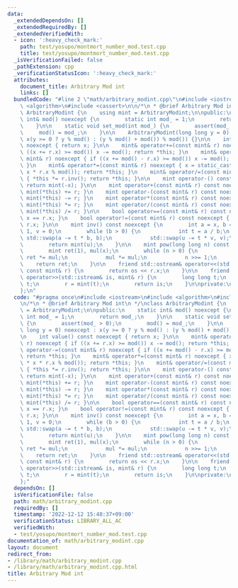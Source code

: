 ```yaml
---
data:
  _extendedDependsOn: []
  _extendedRequiredBy: []
  _extendedVerifiedWith:
  - icon: ':heavy_check_mark:'
    path: test/yosupo/montmort_number_mod.test.cpp
    title: test/yosupo/montmort_number_mod.test.cpp
  _isVerificationFailed: false
  _pathExtension: cpp
  _verificationStatusIcon: ':heavy_check_mark:'
  attributes:
    document_title: Arbitrary Mod int
    links: []
  bundledCode: "#line 2 \"math/arbitrary_modint.cpp\"\n#include <iostream>\n#include\
    \ <algorithm>\n#include <cassert>\n\n/*\n * @brief Arbitrary Mod int\n */\nclass\
    \ ArbitraryModint {\n    using mint = ArbitraryModint;\n\npublic:\n    static\
    \ int& mod() noexcept {\n        static int mod_ = 1;\n        return mod_;\n\
    \    }\n\n    static void set_mod(int mod_) {\n        assert(mod_ > 0);\n   \
    \     mod() = mod_;\n    }\n\n    ArbitraryModint(long long y = 0) noexcept :\
    \ x(y >= 0 ? y % mod() : (y % mod() + mod()) % mod()) {}\n\n    int value() const\
    \ noexcept { return x; }\n\n    mint& operator+=(const mint& r) noexcept { if\
    \ ((x += r.x) >= mod()) x -= mod(); return *this; }\n    mint& operator-=(const\
    \ mint& r) noexcept { if ((x += mod() - r.x) >= mod()) x -= mod(); return *this;\
    \ }\n    mint& operator*=(const mint& r) noexcept { x = static_cast<int>(1LL *\
    \ x * r.x % mod()); return *this; }\n    mint& operator/=(const mint& r) noexcept\
    \ { *this *= r.inv(); return *this; }\n\n    mint operator-() const noexcept {\
    \ return mint(-x); }\n\n    mint operator+(const mint& r) const noexcept { return\
    \ mint(*this) += r; }\n    mint operator-(const mint& r) const noexcept { return\
    \ mint(*this) -= r; }\n    mint operator*(const mint& r) const noexcept { return\
    \ mint(*this) *= r; }\n    mint operator/(const mint& r) const noexcept { return\
    \ mint(*this) /= r; }\n\n    bool operator==(const mint& r) const noexcept { return\
    \ x == r.x; }\n    bool operator!=(const mint& r) const noexcept { return x !=\
    \ r.x; }\n\n    mint inv() const noexcept {\n        int a = x, b = mod(), u =\
    \ 1, v = 0;\n        while (b > 0) {\n            int t = a / b;\n           \
    \ std::swap(a -= t * b, b);\n            std::swap(u -= t * v, v);\n        }\n\
    \        return mint(u);\n    }\n\n    mint pow(long long n) const noexcept {\n\
    \        mint ret(1), mul(x);\n        while (n > 0) {\n            if (n & 1)\
    \ ret *= mul;\n            mul *= mul;\n            n >>= 1;\n        }\n    \
    \    return ret;\n    }\n\n    friend std::ostream& operator<<(std::ostream& os,\
    \ const mint& r) {\n        return os << r.x;\n    }\n\n    friend std::istream&\
    \ operator>>(std::istream& is, mint& r) {\n        long long t;\n        is >>\
    \ t;\n        r = mint(t);\n        return is;\n    }\n\nprivate:\n    int x;\n\
    };\n"
  code: "#pragma once\n#include <iostream>\n#include <algorithm>\n#include <cassert>\n\
    \n/*\n * @brief Arbitrary Mod int\n */\nclass ArbitraryModint {\n    using mint\
    \ = ArbitraryModint;\n\npublic:\n    static int& mod() noexcept {\n        static\
    \ int mod_ = 1;\n        return mod_;\n    }\n\n    static void set_mod(int mod_)\
    \ {\n        assert(mod_ > 0);\n        mod() = mod_;\n    }\n\n    ArbitraryModint(long\
    \ long y = 0) noexcept : x(y >= 0 ? y % mod() : (y % mod() + mod()) % mod()) {}\n\
    \n    int value() const noexcept { return x; }\n\n    mint& operator+=(const mint&\
    \ r) noexcept { if ((x += r.x) >= mod()) x -= mod(); return *this; }\n    mint&\
    \ operator-=(const mint& r) noexcept { if ((x += mod() - r.x) >= mod()) x -= mod();\
    \ return *this; }\n    mint& operator*=(const mint& r) noexcept { x = static_cast<int>(1LL\
    \ * x * r.x % mod()); return *this; }\n    mint& operator/=(const mint& r) noexcept\
    \ { *this *= r.inv(); return *this; }\n\n    mint operator-() const noexcept {\
    \ return mint(-x); }\n\n    mint operator+(const mint& r) const noexcept { return\
    \ mint(*this) += r; }\n    mint operator-(const mint& r) const noexcept { return\
    \ mint(*this) -= r; }\n    mint operator*(const mint& r) const noexcept { return\
    \ mint(*this) *= r; }\n    mint operator/(const mint& r) const noexcept { return\
    \ mint(*this) /= r; }\n\n    bool operator==(const mint& r) const noexcept { return\
    \ x == r.x; }\n    bool operator!=(const mint& r) const noexcept { return x !=\
    \ r.x; }\n\n    mint inv() const noexcept {\n        int a = x, b = mod(), u =\
    \ 1, v = 0;\n        while (b > 0) {\n            int t = a / b;\n           \
    \ std::swap(a -= t * b, b);\n            std::swap(u -= t * v, v);\n        }\n\
    \        return mint(u);\n    }\n\n    mint pow(long long n) const noexcept {\n\
    \        mint ret(1), mul(x);\n        while (n > 0) {\n            if (n & 1)\
    \ ret *= mul;\n            mul *= mul;\n            n >>= 1;\n        }\n    \
    \    return ret;\n    }\n\n    friend std::ostream& operator<<(std::ostream& os,\
    \ const mint& r) {\n        return os << r.x;\n    }\n\n    friend std::istream&\
    \ operator>>(std::istream& is, mint& r) {\n        long long t;\n        is >>\
    \ t;\n        r = mint(t);\n        return is;\n    }\n\nprivate:\n    int x;\n\
    };"
  dependsOn: []
  isVerificationFile: false
  path: math/arbitrary_modint.cpp
  requiredBy: []
  timestamp: '2022-12-12 15:48:37+09:00'
  verificationStatus: LIBRARY_ALL_AC
  verifiedWith:
  - test/yosupo/montmort_number_mod.test.cpp
documentation_of: math/arbitrary_modint.cpp
layout: document
redirect_from:
- /library/math/arbitrary_modint.cpp
- /library/math/arbitrary_modint.cpp.html
title: Arbitrary Mod int
---
```

